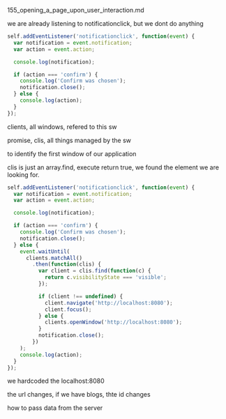 155_opening_a_page_upon_user_interaction.md

we are already listening to notificationclick, but we dont do anything

```js
self.addEventListener('notificationclick', function(event) {
  var notification = event.notification;
  var action = event.action;

  console.log(notification);

  if (action === 'confirm') {
    console.log('Confirm was chosen');
    notification.close();
  } else {
    console.log(action);
  }
});
```

clients, all windows, refered to this sw

promise, clis, all things managed by the sw

to identify the first window of our application

clis is just an array.find, execute
return true, we found the element we are looking for.



```js
self.addEventListener('notificationclick', function(event) {
  var notification = event.notification;
  var action = event.action;

  console.log(notification);

  if (action === 'confirm') {
    console.log('Confirm was chosen');
    notification.close();
  } else {
    event.waitUntil(
      clients.matchAll()
        .then(function(clis) {
          var client = clis.find(function(c) {
            return c.visibilityState === 'visible';
          });

          if (client !== undefined) {
            client.navigate('http://localhost:8080');
            client.focus();
          } else {
            clients.openWindow('http://localhost:8080');
          }
          notification.close();
        })
    );
    console.log(action);
  }
});
```









we hardcoded the localhost:8080


the url changes, if we have blogs, thte id changes

how to pass data from the server





